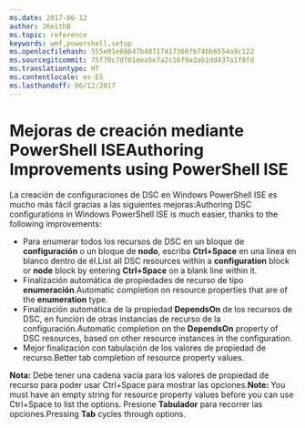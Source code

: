 ```yaml
---
ms.date: 2017-06-12
author: JKeithB
ms.topic: reference
keywords: wmf,powershell,setup
ms.openlocfilehash: 555e01e88647b40717417360fb74bb6554a9c122
ms.sourcegitcommit: 75f70c7df01eea5e7a2c16f9a3ab1dd437a1f8fd
ms.translationtype: HT
ms.contentlocale: es-ES
ms.lasthandoff: 06/12/2017
---
```

# <a name="authoring-improvements-using-powershell-ise"></a><span data-ttu-id="784be-102">Mejoras de creación mediante PowerShell ISE</span><span class="sxs-lookup"><span data-stu-id="784be-102">Authoring Improvements using PowerShell ISE</span></span>

<span data-ttu-id="784be-103">La creación de configuraciones de DSC en Windows PowerShell ISE es mucho más fácil gracias a las siguientes mejoras:</span><span class="sxs-lookup"><span data-stu-id="784be-103">Authoring DSC configurations in Windows PowerShell ISE is much easier, thanks to the following improvements:</span></span>

- <span data-ttu-id="784be-104">Para enumerar todos los recursos de DSC en un bloque de **configuración** o un bloque de **nodo**, escriba **Ctrl+Space** en una línea en blanco dentro de él.</span><span class="sxs-lookup"><span data-stu-id="784be-104">List all DSC resources within a **configuration** block or **node** block by entering **Ctrl+Space** on a blank line within it.</span></span>
- <span data-ttu-id="784be-105">Finalización automática de propiedades de recurso de tipo **enumeración**.</span><span class="sxs-lookup"><span data-stu-id="784be-105">Automatic completion on resource properties that are of the **enumeration** type.</span></span>
- <span data-ttu-id="784be-106">Finalización automática de la propiedad **DependsOn** de los recursos de DSC, en función de otras instancias de recurso de la configuración.</span><span class="sxs-lookup"><span data-stu-id="784be-106">Automatic completion on the **DependsOn** property of DSC resources, based on other resource instances in the configuration.</span></span>
- <span data-ttu-id="784be-107">Mejor finalización con tabulación de los valores de propiedad de recurso.</span><span class="sxs-lookup"><span data-stu-id="784be-107">Better tab completion of resource property values.</span></span>

<span data-ttu-id="784be-108">**Nota:** Debe tener una cadena vacía para los valores de propiedad de recurso para poder usar Ctrl+Space para mostrar las opciones.</span><span class="sxs-lookup"><span data-stu-id="784be-108">**Note:** You must have an empty string for resource property values before you can use Ctrl+Space to list the options.</span></span> <span data-ttu-id="784be-109">Presione **Tabulador** para recorrer las opciones.</span><span class="sxs-lookup"><span data-stu-id="784be-109">Pressing **Tab** cycles through options.</span></span>

